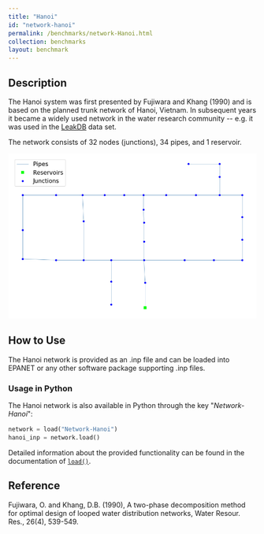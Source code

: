 ```yaml
---
title: "Hanoi"
id: "network-hanoi"
permalink: /benchmarks/network-Hanoi.html
collection: benchmarks
layout: benchmark
---
```



## Description

The Hanoi system was first presented by Fujiwara and Khang (1990) and is based on the planned
trunk network of Hanoi, Vietnam. In subsequent years it became a widely used network in the
water research community -- e.g. it was used in the [LeakDB](KIOS-LeakDB.html) data set.

The network consists of 32 nodes (junctions), 34 pipes, and 1 reservoir.

<img src="../static/benchmarks/network-hanoi/hanoi_plot.png"/>

## How to Use

The Hanoi network is provided as an .inp file and can be loaded into EPANET or any other software package
supporting .inp files.

### Usage in Python

The Hanoi network is also available in Python through the key "*Network-Hanoi*":
```python
network = load("Network-Hanoi")
hanoi_inp = network.load()
```

Detailed information about the provided functionality can be found in the documentation of
[`load()`](https://water-benchmark-hub.readthedocs.io/en/stable/water_benchmark_hub.networks.html#water_benchmark_hub.networks.networks.Hanoi.load).


## Reference

Fujiwara, O. and Khang, D.B. (1990), A two-phase decomposition method for optimal
design of looped water distribution networks, Water Resour. Res., 26(4), 539-549.